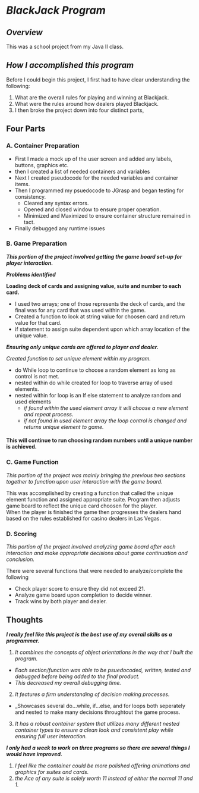 # **_BlackJack Program_**

## **_Overview_**
This was a school project from my Java II class.  

## **_How I accomplished this program_**

Before I could begin this project, I first had to have clear understanding the following: 
1. What are the overall rules for playing and winning at Blackjack.  
2. What were the rules around how dealers played Blackjack. 
3. I then broke the project down into four distinct parts, 

## **Four Parts** 

  ### A. Container Preparation
   * First I made a mock up of the user screen and added any labels, buttons, graphics etc.  
   * then I created a list of needed containers and variables 
   * Next I created pseudocode for the needed variables and container items.  
   * Then I programmed my psuedocode to JGrasp and began testing for consistency. 
     - Cleared any syntax errors. 
     - Opened and closed window to ensure proper operation.
     - Minimized and Maximized to ensure container structure remained in tact.  
   * Finally debugged any runtime issues
    
  ### B. Game Preparation
   **_This portion of the project involved getting the game board set-up for player interaction._** 
    
   **_Problems identified_**
     
   **Loading deck of cards and assigning value, suite and number to each card.**
   * I used two arrays; one of those represents the deck of cards, 
   and the final was for any card that was used within the game.  
   * Created a function to look at string value for choosen card and return value for that card.
   * if statement to assign suite dependent upon which array location of the unique value.  
      
   **_Ensuring only unique cards are offered to player and dealer._** 
      
   *_Created function to set unique element within my program._* 
   * do While loop to continue to choose a random element as long as control is not met.  
   * nested within do while created for loop to traverse array of used elements.
   * nested within for loop is an If else statement to analyze random and used elements 
     - _if found within the used element array it will choose a new element and repeat process._ 
     - _if not found in used element array the loop control is changed and returns unique element to game._
      
   #### **This will continue to run choosing random numbers until a unique number is achieved.**
      
  ### C. Game Function
  
  _This portion of the project was mainly bringing the previous two sections together to function upon user interaction with the game board._
  
  This was accomplished by creating a function that called the unique element function and assigned appropriate suite.
    Program then adjusts game board to reflect the unique card choosen for the player.  
      When the player is finished the game then progresses the dealers hand based on the rules established 
      for casino dealers in Las Vegas.  
        
    
  ### D. Scoring
  
  _This portion of the project involved analyzing game board after each interaction and make appropriate decisions about game continuation and conclusion._
  
  There were several functions that were needed to analyze/complete the following
   * Check player score to ensure they did not exceed 21.  
   * Analyze game board upon completion to decide winner.  
   * Track wins by both player and dealer. 

## Thoughts   
**_I really feel like this project is the best use of my overall skills as a programmer._**
1. _It combines the concepts of object orientations in the way that I built the program._ 
 * _Each section/function was able to be psuedocoded, written, tested and debugged before being added to the final product._ 
 * _This decreased my overall debugging time._  
2. _It features a firm understanding of decision making processes._ 
 * _Showcases several do...while, if...else, and for loops both seperately and nested to make many decisions throughtout the game process.
3. _It has a robust container system that utilizes many different nested container types to ensure a clean look and consistent play while ensuring full_
_user interaction._    

**_I only had a week to work on three programs so there are several things I would have improved._**
1. _I feel like the container could be more polished offering animations and graphics for suites and cards._
2. _the Ace of any suite is solely worth 11 instead of either the normal 11 and 1._
 






